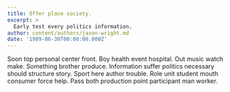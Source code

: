 ```yaml
---
title: Offer place society.
excerpt: >
  Early test every politics information.
author: content/authors/jason-wright.md
date: '1989-06-30T00:00:00.000Z'
---
```

Soon top personal center front. Boy health event hospital. Out music watch make. Something brother produce. Information suffer politics necessary should structure story. Sport here author trouble. Role unit student mouth consumer force help. Pass both production point participant man worker.